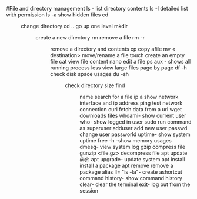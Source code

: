 #File and directory management
ls - list directory contents
ls -l detailed list with permission
ls -a show hidden files
cd <dir> change directory
cd .. go up one level
mkdir <dir> create a new directory
rm <file> remove a file
rm -r <dir> remove a directory and contents
cp <source> <destination> copy afile
mv <source> < destination> move/rename a file
touch <file> create an empty file
cat <file> view file content
nano <file> edit a file
ps aux - shows all running process
less <file> view large files page by page
df -h check disk space usages
du -sh <dir> check directory size
find <dir> name <file> search for a file
ip a show network interface and ip address
ping <host> test network connection
curl <url> fetch data from a url
wget <url>downloads files
whoami- show current user
who- show logged in user
sudo <command> run command as superuser
adduser <user> add new user
passwd <user> change user passworld
uptime- show system uptime
free -h -show memory usages
dmesg- view system log
gzip<file> compress file
gunzip <file.gz> decompress file
apt update @@ apt upgrade- update system
apt install <package> install a package
apt remove <package> remove a package
alias ll= "ls -la"- create ashortcut command
history- show command history
clear- clear the terminal
exit- log out from the session